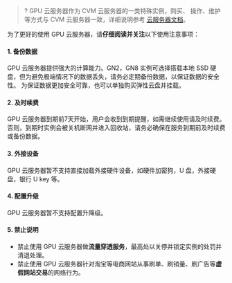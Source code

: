 >? GPU 云服务器作为 CVM 云服务器的一类特殊实例，购买、 操作、维护等方式与 CVM 云服务器一致，详细说明参考 [云服务器文档](https://intl.cloud.tencent.com/document/product/213)。

为了更好的使用 GPU 云服务器，请**仔细阅读并关注**以下使用注意事项：
#### 1. 备份数据
GPU 云服务器提供强大的计算能力。GN2，GN8 实例可选择搭载本地 SSD 硬盘，但为避免极端情况下的数据丢失，请务必定期备份数据，以保证数据的安全性。
为保证数据更加安全可靠，也可以单独购买弹性云盘并挂载。
#### 2. 及时续费
GPU 云服务器到期前7天开始，用户会收到到期提醒，如需继续使用请及时续费。否则，到期时实例会被关机断网并进入回收站，请务必确保在服务到期前及时续费或备份数据。
#### 3. 外接设备
GPU 云服务器暂不支持直接加载外接硬件设备，如硬件加密狗，U 盘，外接硬盘，银行 U key 等。
#### 4. 配置升级
GPU 云服务器暂不支持配置升降级。
#### 5. 禁止说明
  -  禁止使用 GPU 云服务器做**流量穿透服务**，最高处以关停并锁定实例的处罚并清退处理。
  -  禁止使用 GPU 云服务器针对淘宝等电商网站从事刷单、刷销量、刷广告等**虚假网站交易**的网络行为。
